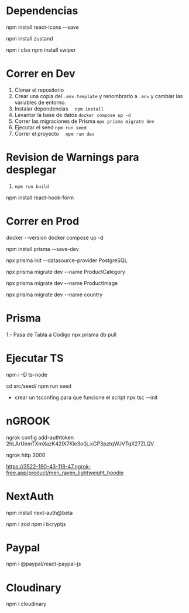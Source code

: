# Dependencias
npm install react-icons --save

npm install zustand

npm i clsx
 npm install swiper
# Correr en Dev
1. Clonar el repositorio
2. Crear una copia del ```.env.template``` y renombrarlo a ```.env``` y cambiar las variables de entorno.
3. Instalar dependencias    ```   npm install   ```
4. Levantar la base de datos ```docker compose up -d```
5. Correr las migraciones de Prisma ```npx prisma migrate dev```
6. Ejecutar el seed ```npm run seed ```
7. Correr el proyecto   ```   npm run dev   ```

# Revision de Warnings para desplegar
1. ```npm run build```


npm install react-hook-form

<!-- En nuestro caso tenemos que activar en Pg admin el puerto -->
<!-- Fernando trabaja con 1 al 6  -->
<!-- Contraseña de 1 al 8 es algo que yo connfigure en PGadmin e password-->
# Correr en Prod
docker --version
docker compose up -d


npm install prisma --save-dev


npx prisma init --datasource-provider PostgreSQL

<!-- npx prisma migrate dev --name <init> -->
npx prisma migrate dev --name ProductCategory
<!-- Volver levantar -->
npx prisma migrate dev --name ProductImage

npx prisma migrate dev --name country


# Prisma
1.- Pasa de Tabla a Codigo 
npx prisma db pull

# Ejecutar TS

npm i -D ts-node

cd src/seed/
npm run seed

- crear un tsconfing para que funcione el script
npx tsc --init


# nGROOK
<!-- descomprimimos yy ejecutamos -->
<!-- autenticamos -->
ngrok config add-authtoken 2hLArUemTXmXazK42IX7Kle3o0j_kGP3pztqWJVTqX27ZLQV
<!-- ngrok http http://localhost:8080 -->
<!-- ngrok http http://localhost:3000 -->
<!-- puerto y obtenemos url-->
ngrok http 3000



<!-- juntamos la url  para ponerlo en  https://www.opengraph.xyz/url/https%3A%2F%2F3522-190-43-118-47.ngrok-free.app%2Fproduct%2Fmen_raven_lightweight_hoodie -->
https://3522-190-43-118-47.ngrok-free.app/product/men_raven_lightweight_hoodie


# NextAuth
<!-- npm install next-auth -->
npm install next-auth@beta

<!-- openssl rand -base64 32 -->

npm i zod
npm i bcryptjs

# Paypal
npm i @paypal/react-paypal-js

# Cloudinary
npm i cloudinary